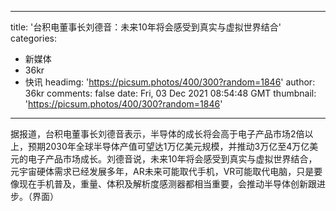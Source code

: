 
---
title: '台积电董事长刘德音：未来10年将会感受到真实与虚拟世界结合'
categories: 
 - 新媒体
 - 36kr
 - 快讯
headimg: 'https://picsum.photos/400/300?random=1846'
author: 36kr
comments: false
date: Fri, 03 Dec 2021 08:54:48 GMT
thumbnail: 'https://picsum.photos/400/300?random=1846'
---

<div>   
据报道，台积电董事长刘德音表示，半导体的成长将会高于电子产品市场2倍以上，预期2030年全球半导体产值可望达1万亿美元规模，并推动3万亿至4万亿美元的电子产品市场成长。刘德音说，未来10年将会感受到真实与虚拟世界结合，元宇宙硬体需求已经发展多年，AR未来可能取代手机，VR可能取代电脑，只是要像现在手机普及，重量、体积及解析度感测器都相当重要，会推动半导体创新跟进步。（界面）  
</div>
            